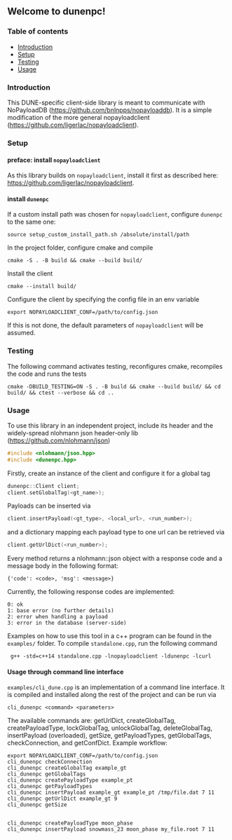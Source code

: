 ## Welcome to dunenpc!
### Table of contents
* [Introduction](#introduction)
* [Setup](#setup)
* [Testing](#testing)
* [Usage](#usage)

### Introduction
This DUNE-specific client-side library is meant to communicate
with NoPayloadDB (https://github.com/bnlnpps/nopayloaddb). It is
a simple modification of the more general nopayloadclient
(https://github.com/ligerlac/nopayloadclient).

### Setup
#### preface: install ```nopayloadclient```
As this library builds on ```nopayloadclient```, install it first
as described here: https://github.com/ligerlac/nopayloadclient.

#### install ```dunenpc```
If a custom install path was chosen for ```nopayloadclient```,
configure ```dunenpc``` to the same one:
```shell
source setup_custom_install_path.sh /absolute/install/path
```
In the project folder, configure cmake and compile
```shell
cmake -S . -B build && cmake --build build/
```
Install the client
```shell
cmake --install build/
```
Configure the client by specifying the config file in
an env variable
```shell
export NOPAYLOADCLIENT_CONF=/path/to/config.json
```
If this is not done, the default parameters of ```nopayloadclient``` will
be assumed.

### Testing
The following command activates testing, reconfigures cmake, recompiles the code
and runs the tests
```
cmake -DBUILD_TESTING=ON -S . -B build && cmake --build build/ && cd build/ && ctest --verbose && cd ..
```

### Usage
To use this library in an independent project, include its
header and the widely-spread nlohmann json header-only lib
(https://github.com/nlohmann/json)
```c
#include <nlohmann/json.hpp>
#include <dunenpc.hpp>
```
Firstly, create an instance of the client and configure it for a global tag
```c
dunenpc::Client client;
client.setGlobalTag(<gt_name>);
```
Payloads can be inserted via
```c
client.insertPayload(<gt_type>, <local_url>, <run_number>);
```
and a dictionary mapping each payload type to one url can be retrieved via
```c
client.getUrlDict(<run_number>);
```
Every method returns a nlohmann::json object with a response code and a
message body in the  following format:
```
{'code': <code>, 'msg': <message>}
```
Currently, the following response codes are implemented:
```
0: ok
1: base error (no further details)
2: error when handling a payload
3: error in the database (server-side)
```
Examples on how to use this tool in a c++ program can be found in the ```examples/```
folder. To compile ```standalone.cpp```, run the following command
```shell
 g++ -std=c++14 standalone.cpp -lnopayloadclient -ldunenpc -lcurl
```

#### Usage through command line interface
```examples/cli_dune.cpp``` is an implementation of a command line interface.
It is compiled and installed along the rest of the project and can be run via 
```shell
cli_dunenpc <command> <parameters>
```
The available commands are: getUrlDict, createGlobalTag, createPayloadType, lockGlobalTag,
unlockGlobalTag, deleteGlobalTag, insertPayload (overloaded), getSize,
getPayloadTypes, getGlobalTags, checkConnection, and getConfDict. Example workflow:
```shell
export NOPAYLOADCLIENT_CONF=/path/to/config.json
cli_dunenpc checkConnection
cli_dunenpc createGlobalTag example_gt
cli_dunenpc getGlobalTags
cli_dunenpc createPayloadType example_pt
cli_dunenpc getPayloadTypes
cli_dunenpc insertPayload example_gt example_pt /tmp/file.dat 7 11
cli_dunenpc getUrlDict example_gt 9
cli_dunenpc getSize


cli_dunenpc createPayloadType moon_phase
cli_dunenpc insertPayload snowmass_23 moon_phase my_file.root 7 11

```
